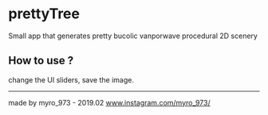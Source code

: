 # prettyTree

Small app that generates pretty bucolic vanporwave procedural 2D scenery

## How to use ?

change the UI sliders, save the image.

----------------

made by myro_973 - 2019.02
www.instagram.com/myro_973/